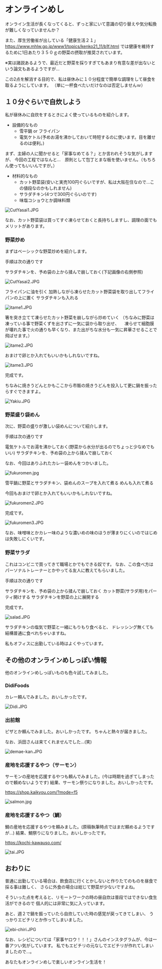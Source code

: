 # オンラインめし

オンライン生活が長くなってくると、ずっと家にいて意識の切り替えや気分転換が難しくなっていませんか？

また、厚生労働省が出している「健康生活２１」https://www.mhlw.go.jp/www1/topics/kenko21_11/b1f.html
では健康を維持するために1日あたり３５０ｇの野菜の摂取が推奨されています。

※実は諸説あるようで、最近だと野菜を採りすぎてもあまり有意な差が出ないという論文もあるようですが…

この2点を解消する目的で、私は昼休みに１０分程度で簡単な調理をして昼食を取るようにしています。
（単に一杯食べたいだけなのは否定しませんｗ）

## １０分ぐらいで自炊しよう

私が昼休みに自炊をするときによく使っているものを紹介します。

 * 設備的なもの
   * 雪平鍋 or フライパン
   * 電気ケトル(予めお湯を沸かしておいて時短するのに使います。目を離せるのは便利。)

まず、主婦の人に聞かせると「家事なめてる？」とか言われそうな気がしますが、
今回の工程ではなんと…　原則として包丁とまな板を使いません。（もちろん使ってもいいんですが。）

 * 材料的なもの
   * カット野菜袋(安いと実売100円ぐらいですが、私は大阪在住なので…この値段なのかもしれません)
   * サラダチキン(4つで300円ぐらいのです)
   * 味塩コショウとか調味料類

![CutYasai1.JPG](images/chap-online-eat/CutYasai1.JPG?scale=0.7)


なお、カット野菜袋は買ってすぐ凍らせておくと長持ちしますし、調理の面でもメリットがあります。

### 野菜炒め

まずはベーシックな野菜炒めを紹介します。

手順は次の通りです

サラダチキンを、予め袋の上から揉んで崩しておく(下記画像の右側参照)

![CutYasai2.JPG](images/chap-online-eat/CutYasai2.JPG?scale=0.7)

フライパンに油を引く
加熱しながら凍らせたカット野菜袋を取り出してフライパンの上に置く
サラダチキンも入れる

![itame1.JPG](images/chap-online-eat/itame1.JPG?scale=0.7)

箸を突き立てて凍らせたカット野菜を崩しながら炒めていく
（ちなみに野菜は凍っている事で野菜くずを出さずに一気に袋から取り出せ、
　凍らせて細胞膜が壊れた事で火の通りも早くなり、また出がちな水分も一気に昇華させることで飛ばせます。）

![itame2.JPG](images/chap-online-eat/itame2.JPG?scale=0.7)

おまけで卵とか入れてもいいかもしれないですね。

![itame3.JPG](images/chap-online-eat/itame3.JPG?scale=0.7)

完成です。

ちなみに焼きうどんとかもここから市販の焼きうどんを投入して更に鍋を振ったらすぐできますよ。

![Yakiu.JPG](images/chap-online-eat/Yakiu.JPG?scale=0.7)

### 野菜盛り袋めん

次に、野菜の盛りが激しい袋めんについて紹介します。

手順は次の通りです

電気ケトルでお湯を沸かしておく(野菜から水分が出るのでちょっと少なめでもいい)
サラダチキンを、予め袋の上から揉んで崩しておく

なお、今回はありふれたカレー袋めんをつかいました。

![fukuromen.jpg](images/chap-online-eat/fukuromen.jpg?scale=0.7)

雪平鍋に野菜とサラダチキン、袋めんのスープを入れて煮る
めんも入れて煮る

今回もおまけで卵とか入れてもいいかもしれないですね。

![fukuromen2.JPG](images/chap-online-eat/fukuromen2.JPG?scale=0.7)

完成です。

![fukuromen3.JPG](images/chap-online-eat/fukuromen3.JPG?scale=0.7)

なお、味噌味とかカレー味のような濃いめの味のほうが薄まりにくいのではじめは失敗しにくいです。

### 野菜サラダ

これはコンビニで買ってきて職場とかでもできる奴です。
なお、この食べ方はパーソナルトレーナーとかやってる友人に教えてもらいました。

手順は次の通りです

サラダチキンを、予め袋の上から揉んで崩しておく
カット野菜(サラダ用)をパーティ開けする
サラダチキンを野菜の上に展開する

完成です。

![salad.JPG](images/chap-online-eat/salad.JPG?scale=0.7)

サラダチキンの塩気で野菜と一緒にもりもり食べると、
ドレッシング無くても結構普通に食べれちゃいますね。

私もオフィスに出勤している時はよくやっています。

## その他のオンラインめしっぽい情報

他のオンラインめしっぽいものも色々試してみました。

### DidiFoods

カレー頼んでみました。おいしかったです。

![Didi.JPG](images/chap-online-eat/Didi.JPG?scale=0.7)

### 出前館

ピザとか頼んでみました。おいしかったです。
ちゃんと熱々が届きました。

なお、浜田さんは来てくれませんでした…(笑)

![demae-kan.JPG](images/chap-online-eat/demae-kan.JPG?scale=0.7)

### 産地を応援するやつ（サーモン）

サーモンの産地を応援するやつも頼んでみました。(今は時期を過ぎてしまったので頼めないようです)
結果、サーモン祭りになりました。おいしかったです。

https://shop.kaikyou.com/?mode=f5

![salmon.jpg](images/chap-online-eat/salmon.jpg?scale=0.7)

### 産地を応援するやつ（鯛）

鯛の産地を応援するやつを頼みました。(原稿執筆時点ではまだ頼めるようですが…)
結果、鯛祭りになりました。おいしかったです。

https://kochi-kawauso.com/

![tai.JPG](images/chap-online-eat/tai.JPG?scale=0.7)

## おわりに

普通に出勤している場合は、飲食店に行くとかしないと作りたてのものを昼食で採る事は難しく、
さらに外食の場合は総じて野菜が少ないですよね。

そういった点を考えると、リモートワークの時の昼自炊は普段ではできない食生活ができるので
個人的には非常に気に入っています。

あと、週２で鍋を振っていたら自炊していた時の感覚が戻ってきてしまい、
うっかりエビチリとか作ってしまいました。

![ebi-chiri.JPG](images/chap-online-eat/ebi-chiri.JPG?scale=0.7)

なお、レシピについては「家事ヤロウ！！！」さんのインスタグラムが、今は一番アツい気がしています。
私でもエビチリの元なしでエビチリが作れてしまいましたので…。

あなたもオンラインめしで楽しいオンライン生活を！
